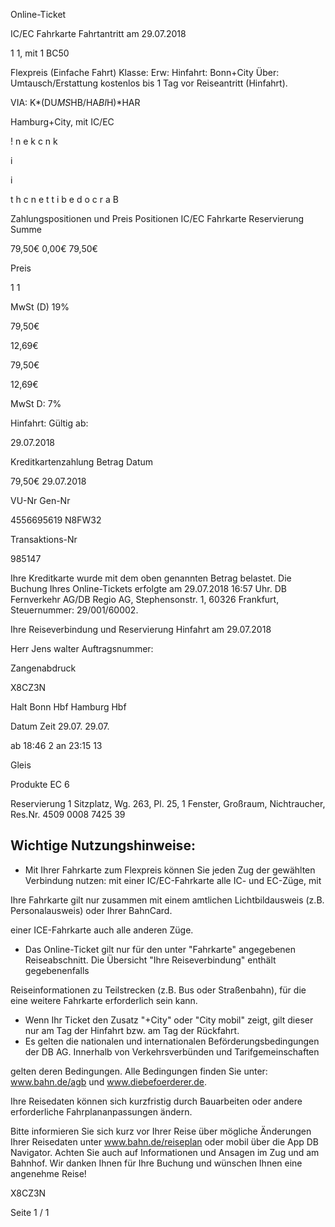 Online-Ticket

IC/EC Fahrkarte
Fahrtantritt am 29.07.2018

1
1, mit 1 BC50

Flexpreis (Einfache Fahrt)
Klasse:
Erw:
Hinfahrt: Bonn+City
Über:
Umtausch/Erstattung kostenlos bis 1 Tag vor Reiseantritt (Hinfahrt).

VIA: K*(DU*MS*HB/HA*BI*H)*HAR

 Hamburg+City, mit IC/EC

!
n
e
k
c
n
k

i

i

t
h
c
n
e
t
t
i
b
e
d
o
c
r
a
B

Zahlungspositionen und Preis
Positionen
IC/EC Fahrkarte
Reservierung
Summe

79,50€
0,00€
79,50€

Preis

1
1

MwSt (D) 19%

79,50€

12,69€

79,50€

12,69€

MwSt D: 7%

Hinfahrt:
Gültig ab:

29.07.2018

Kreditkartenzahlung
Betrag
Datum

79,50€
29.07.2018

VU-Nr
Gen-Nr

4556695619
N8FW32

Transaktions-Nr

985147

Ihre Kreditkarte wurde mit dem oben genannten Betrag belastet. Die Buchung Ihres
Online-Tickets erfolgte am 29.07.2018 16:57 Uhr. DB Fernverkehr AG/DB Regio AG,
Stephensonstr. 1, 60326 Frankfurt, Steuernummer: 29/001/60002.

Ihre Reiseverbindung und Reservierung Hinfahrt am 29.07.2018

Herr  Jens walter
Auftragsnummer:

Zangenabdruck

X8CZ3N

Halt
Bonn Hbf
Hamburg Hbf

Datum Zeit
29.07.
29.07.

ab 18:46 2
an 23:15 13

Gleis

Produkte
EC 6

Reservierung
1 Sitzplatz, Wg. 263, Pl. 25, 1 Fenster,
Großraum,
Nichtraucher, Res.Nr. 4509 0008 7425 39

Wichtige Nutzungshinweise:
-
- Mit Ihrer Fahrkarte zum Flexpreis können Sie jeden Zug der gewählten Verbindung nutzen: mit einer IC/EC-Fahrkarte alle IC- und EC-Züge, mit

Ihre Fahrkarte gilt nur zusammen mit einem amtlichen Lichtbildausweis (z.B. Personalausweis) oder Ihrer BahnCard.

einer ICE-Fahrkarte auch alle anderen Züge.

- Das Online-Ticket gilt nur für den unter "Fahrkarte" angegebenen Reiseabschnitt. Die Übersicht "Ihre Reiseverbindung" enthält gegebenenfalls

Reiseinformationen zu Teilstrecken (z.B. Bus oder Straßenbahn), für die eine weitere Fahrkarte erforderlich sein kann.
- Wenn Ihr Ticket den Zusatz "+City" oder "City mobil" zeigt, gilt dieser nur am Tag der Hinfahrt bzw. am Tag der Rückfahrt.
- Es gelten die nationalen und internationalen Beförderungsbedingungen der DB AG. Innerhalb von Verkehrsverbünden und Tarifgemeinschaften

gelten deren Bedingungen. Alle Bedingungen finden Sie unter: www.bahn.de/agb und www.diebefoerderer.de.

Ihre Reisedaten können sich kurzfristig durch Bauarbeiten oder andere erforderliche Fahrplananpassungen ändern.

Bitte informieren Sie sich kurz vor Ihrer Reise über mögliche Änderungen Ihrer Reisedaten unter www.bahn.de/reiseplan oder mobil über die
App DB Navigator. Achten Sie auch auf Informationen und Ansagen im Zug und am Bahnhof. Wir danken Ihnen für Ihre Buchung und wünschen
Ihnen eine angenehme Reise!

X8CZ3N

Seite 1 / 1

